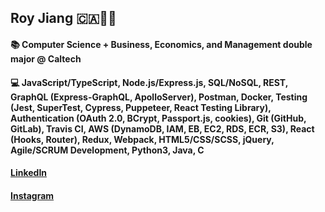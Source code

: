 

<!--
**rjiang12/rjiang12** is a ✨ _special_ ✨ repository because its `README.md` (this file) appears on your GitHub profile.

Here are some ideas to get you started:

- 🔭 I’m currently working on ...
- 🌱 I’m currently learning ...
- 👯 I’m looking to collaborate on ...
- 🤔 I’m looking for help with ...
- 💬 Ask me about ...
- 📫 How to reach me: ...
- 😄 Pronouns: ...
- ⚡ Fun fact: ...
-->
## Roy Jiang :canada::man_technologist:
#### :books: Computer Science + Business, Economics, and Management double major @ Caltech
#### :computer: JavaScript/TypeScript, Node.js/Express.js, SQL/NoSQL, REST, GraphQL (Express-GraphQL, ApolloServer), Postman, Docker, Testing (Jest, SuperTest, Cypress, Puppeteer, React Testing Library), Authentication (OAuth 2.0, BCrypt, Passport.js, cookies), Git (GitHub, GitLab), Travis CI, AWS (DynamoDB, IAM, EB, EC2, RDS, ECR, S3), React (Hooks, Router), Redux, Webpack, HTML5/CSS/SCSS, jQuery, Agile/SCRUM Development, Python3, Java, C


#### [LinkedIn](https://www.linkedin.com/in/royjiang2025/)
#### [Instagram](https://www.instagram.com/rjiang_12/) 
